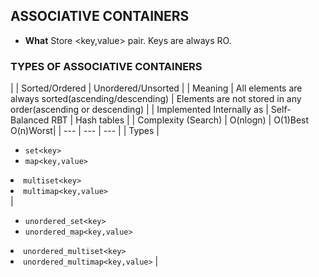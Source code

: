 ## ASSOCIATIVE CONTAINERS
  - **What** Store <key,value> pair. Keys are always RO.
  
### TYPES OF ASSOCIATIVE CONTAINERS

|  | Sorted/Ordered | Unordered/Unsorted |
| Meaning | All elements are always sorted(ascending/descending) | Elements are not stored in any order(ascending or descending) |
| Implemented Internally as | Self-Balanced RBT | Hash tables |
| Complexity (Search) | O(nlogn) | O(1)Best O(n)Worst|
| --- | --- | --- |
| Types | <ul><li>`set<key>`</li> <li>`map<key,value>`</li></ul> <li>`multiset<key>`</li></ul> <li>`multimap<key,value>`</li></ul> | <ul><li>`unordered_set<key>`</li> <li>`unordered_map<key,value>`</li></ul> <li>`unordered_multiset<key>`</li></ul> <li>`unordered_multimap<key,value>` |

  

